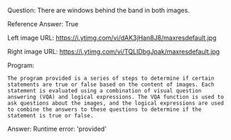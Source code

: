 Question: There are windows behind the band in both images.

Reference Answer: True

Left image URL: https://i.ytimg.com/vi/dAK3jHan8J8/maxresdefault.jpg

Right image URL: https://i.ytimg.com/vi/TQLIDbgJpak/maxresdefault.jpg

Program:

```
The program provided is a series of steps to determine if certain statements are true or false based on the content of images. Each statement is evaluated using a combination of visual question answering (VQA) and logical expressions. The VQA function is used to ask questions about the images, and the logical expressions are used to combine the answers to these questions to determine if the statement is true or false.
```
Answer: Runtime error: 'provided'

